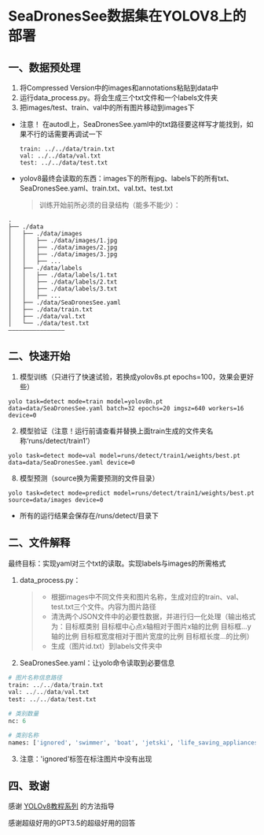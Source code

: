 # SeaDronesSee数据集在YOLOV8上的部署



## 一、数据预处理

1. 将Compressed Version中的images和annotations粘贴到data中
2. 运行data_process.py。将会生成三个txt文件和一个labels文件夹
3. 把images/test、train、val中的所有图片移动到images下

+ 注意！   在autodl上，SeaDronesSee.yaml中的txt路径要这样写才能找到，如果不行的话需要再调试一下
  ```
  train: ../../data/train.txt
  val: ../../data/val.txt
  test: ../../data/test.txt
  ```

+ yolov8最终会读取的东西：images下的所有jpg、labels下的所有txt、SeaDronesSee.yaml、train.txt、val.txt、test.txt
  > 训练开始前所必须的目录结构（能多不能少）：



```
.
├── ./data
│   ├── ./data/images
│   │   ├── ./data/images/1.jpg
│   │   ├── ./data/images/2.jpg
│   │   ├── ./data/images/3.jpg
│   │   ├── ...
│   ├── ./data/labels
│   │   ├── ./data/labels/1.txt
│   │   ├── ./data/labels/2.txt
│   │   ├── ./data/labels/3.txt
│   │   ├── ...
│   ├── ./data/SeaDronesSee.yaml
│   ├── ./data/train.txt
│   ├── ./data/val.txt
│   └── ./data/test.txt
————————————————
```



## 二、快速开始

1. 模型训练（只进行了快速试验，若换成yolov8s.pt   epochs=100，效果会更好些）

``` Terminal
yolo task=detect mode=train model=yolov8n.pt data=data/SeaDronesSee.yaml batch=32 epochs=20 imgsz=640 workers=16 device=0
```

2. 模型验证（注意！运行前请查看并替换上面train生成的文件夹名称‘runs/detect/train1’）

```Terminal
yolo task=detect mode=val model=runs/detect/train1/weights/best.pt data=data/SeaDronesSee.yaml device=0
```

8. 模型预测（source换为需要预测的文件目录）

```Terminal
yolo task=detect mode=predict model=runs/detect/train1/weights/best.pt source=data/images device=0
```

+ 所有的运行结果会保存在/runs/detect/目录下



## 二、文件解释

最终目标：实现yaml对三个txt的读取。实现labels与images的所需格式

1. data_process.py：

   > + 根据images中不同文件夹和图片名称，生成对应的train、val、test.txt三个文件。内容为图片路径
   > + 清洗两个JSON文件中的必要性数据，并进行归一化处理（输出格式为：目标框类别 目标框中心点x轴相对于图片x轴的比例 目标框...y轴的比例 目标框宽度相对于图片宽度的比例 目标框长度...的比例）
   > + 生成（图片id.txt）到labels文件夹中

2. SeaDronesSee.yaml：让yolo命令读取到必要信息

```python
# 图片名称信息路径
train: ../../data/train.txt
val: ../../data/val.txt
test: ../../data/test.txt

# 类别数量
nc: 6

# 类别名称
names: ['ignored', 'swimmer', 'boat', 'jetski', 'life_saving_appliances', 'buoy']
```

3. 注意：'ignored'标签在标注图片中没有出现



## 四、致谢

感谢 [YOLOv8教程系列](https://blog.csdn.net/weixin_45921929/article/details/128673338?ops_request_misc=%7B%22request%5Fid%22%3A%22170037567616800192218540%22%2C%22scm%22%3A%2220140713.130102334..%22%7D&request_id=170037567616800192218540&biz_id=0&utm_medium=distribute.pc_search_result.none-task-blog-2~all~top_positive~default-1-128673338-null-null.142^v96^pc_search_result_base5&utm_term=yolov8&spm=1018.2226.3001.4187) 的方法指导

感谢超级好用的GPT3.5的超级好用的回答
